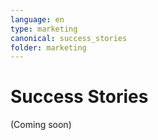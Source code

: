 ```yaml
---
language: en
type: marketing
canonical: success_stories
folder: marketing
---
```

# Success Stories

(Coming soon)